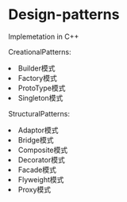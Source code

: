# Design-patterns
Implemetation in C++

CreationalPatterns:
<li>Builder模式</li>
<li>Factory模式</li>
<li>ProtoType模式</li>
<li>Singleton模式</li>

StructuralPatterns:
<li>Adaptor模式</li>
<li>Bridge模式</li>
<li>Composite模式</li>
<li>Decorator模式</li>
<li>Facade模式</li>
<li>Flyweight模式</li>
<li>Proxy模式</li>

